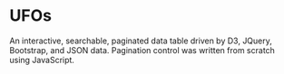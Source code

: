 # UFOs


An interactive, searchable, paginated data table driven by D3, JQuery, Bootstrap, and JSON data. Pagination control was written from scratch using JavaScript.
